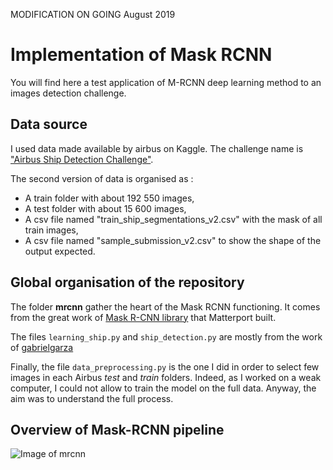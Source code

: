 MODIFICATION ON GOING August 2019

# Implementation of Mask RCNN

You will find here a test application of M-RCNN deep learning method to an images detection challenge.


## Data source

I used data made available by airbus on Kaggle. The challenge name is ["Airbus Ship Detection Challenge"](https://www.kaggle.com/c/airbus-ship-detection).

The second version of data is organised as :
* A train folder with about 192 550 images,
* A test folder with about 15 600 images,
* A csv file named "train_ship_segmentations_v2.csv" with the mask of all train images,
* A csv file named "sample_submission_v2.csv" to show the shape of the output expected.


## Global organisation of the repository

The folder **mrcnn** gather the heart of the Mask RCNN functioning. It comes from the great work of [Mask R-CNN library](https://github.com/matterport/Mask_RCNN) that Matterport built.

The files ```learning_ship.py``` and ```ship_detection.py``` are mostly from the work of [gabrielgarza](https://github.com/gabrielgarza/Mask_RCNN/tree/master/samples/ship)

Finally, the file ```data_preprocessing.py``` is the one I did in order to select few images in each Airbus *test* and *train* folders. Indeed, as I worked on a weak computer, I could not allow to train the model on the full data. Anyway, the aim was to understand the full process.


## Overview of Mask-RCNN pipeline

![Image of mrcnn](https://cdn-images-1.medium.com/max/2600/1*M_ZhHp8OXzWxEsfWu2e5EA.png)
